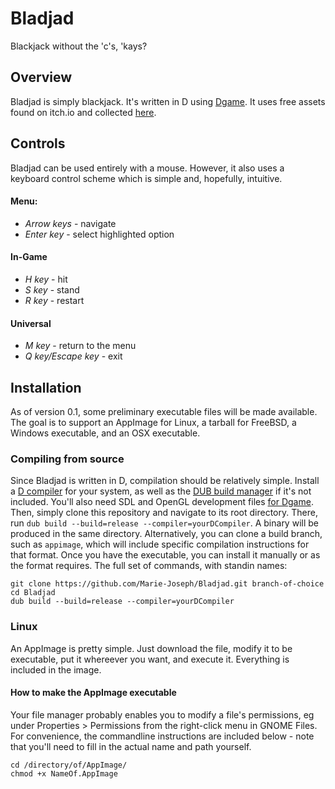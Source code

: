 # Bladjad
Blackjack without the 'c's, 'kays?

## Overview
Bladjad is simply blackjack. It's written in D using [Dgame](http://dgame-dev.de).
It uses free assets found on itch.io and collected [here](https://itch.io/c/1043053/blackjack-assets).

## Controls
Bladjad can be used entirely with a mouse. However, it also uses a
keyboard control scheme which is simple and, hopefully, intuitive.
#### Menu:
* _Arrow keys_ - navigate
* _Enter key_ - select highlighted option
#### In-Game
* _H key_ - hit
* _S key_ - stand
* _R key_ - restart
#### Universal
* _M key_ - return to the menu
* _Q key/Escape key_ - exit

## Installation
As of version 0.1, some preliminary executable files will be made available.
The goal is to support an AppImage for Linux, a tarball for FreeBSD, a Windows
executable, and an OSX executable.

### Compiling from source
Since Bladjad is written in D, compilation should be relatively simple. Install a
[D compiler](https://dlang.org/download.html) for your system, as well as the [DUB build manager](https://code.dlang.org/packages/dub) if it's not included.
You'll also need SDL and OpenGL development files [for Dgame](http://dgame-dev.de/index.php?controller=learn&mode=tutorial&version=0.6&tutorial=install).
Then, simply clone this repository and navigate to its root directory. There,
run `dub build --build=release --compiler=yourDCompiler`. A binary will be produced
in the same directory. Alternatively, you can clone a build branch, such as `appimage`,
which will include specific compilation instructions for that format. Once you have the
executable, you can install it manually or as the format requires. The full set of
commands, with standin names:
```
git clone https://github.com/Marie-Joseph/Bladjad.git branch-of-choice
cd Bladjad
dub build --build=release --compiler=yourDCompiler
```

### Linux
An AppImage is pretty simple. Just download the file, modify it to be executable,
put it whereever you want, and execute it. Everything is included in the image.
#### How to make the AppImage executable
Your file manager probably enables you to modify a file's permissions, eg
under Properties > Permissions from the right-click menu in GNOME Files.
For convenience, the commandline instructions are included below - note
that you'll need to fill in the actual name and path yourself.
```
cd /directory/of/AppImage/
chmod +x NameOf.AppImage
```
